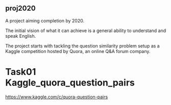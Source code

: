 ## proj2020
A project aiming completion by 2020.

The initial vision of what it can achieve is a general ability to understand and speak English.

The project starts with tackling the question similarity problem setup as a Kaggle competition hosted by Quora, an online Q&A forum company.

# Task01 Kaggle_quora_question_pairs
https://www.kaggle.com/c/quora-question-pairs

